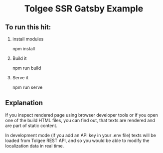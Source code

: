 <h1 align="center">
  Tolgee SSR Gatsby Example
</h1>

## To run this hit:

1. install modules

   npm install

2. Build it

   npm run build

3. Serve it

   npm run serve

## Explanation

If you inspect rendered page using browser developer tools or if you open one of the build HTML files, you can find out,
that texts are rendered and are part of static content.

In development mode (if you add an API key in your .env file) texts will be loaded from Tolgee REST API, and so you
would be able to modify the localization data in real time.
